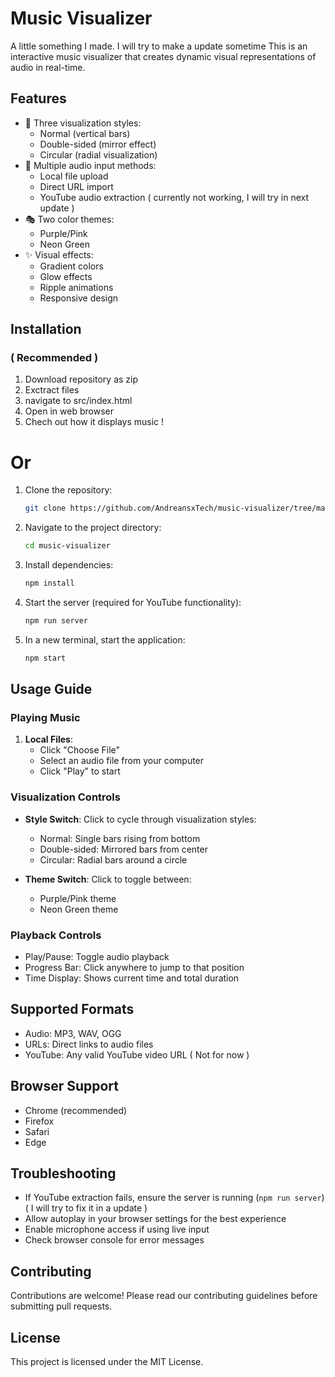 # Music Visualizer
A little something I made. I will try to make a update sometime
This is an interactive music visualizer that creates dynamic visual representations of audio in real-time.

## Features

- 🎨 Three visualization styles:
  - Normal (vertical bars)
  - Double-sided (mirror effect)
  - Circular (radial visualization)
- 🎵 Multiple audio input methods:
  - Local file upload
  - Direct URL import
  - YouTube audio extraction ( currently not working, I will try in next update )
- 🎭 Two color themes:
  - Purple/Pink
  - Neon Green
- ✨ Visual effects:
  - Gradient colors
  - Glow effects
  - Ripple animations
  - Responsive design

## Installation

### ( Recommended )
1. Download repository as zip
2. Exctract files
3. navigate to src/index.html
4. Open in web browser 
5. Chech out how it displays music !



# Or
1. Clone the repository:
   ```bash
   git clone https://github.com/AndreansxTech/music-visualizer/tree/main
   ```
2. Navigate to the project directory:
   ```bash
   cd music-visualizer
   ```
3. Install dependencies:
   ```bash
   npm install
   ```
4. Start the server (required for YouTube functionality):
   ```bash
   npm run server
   ```
5. In a new terminal, start the application:
   ```bash
   npm start
   ```


## Usage Guide

### Playing Music
1. **Local Files**:
   - Click "Choose File"
   - Select an audio file from your computer
   - Click "Play" to start

<!---2. **URL Import**:
   - Click "Import URL"
   - Paste a direct link to an audio file
   - Click "Import"
   - Click "Play" to start

3. **YouTube Audio**:
   - Click "YouTube"
   - Paste a YouTube video URL
   - Click "Import"
   - Click "Play" to start --->

### Visualization Controls
- **Style Switch**: Click to cycle through visualization styles:
  - Normal: Single bars rising from bottom
  - Double-sided: Mirrored bars from center
  - Circular: Radial bars around a circle

- **Theme Switch**: Click to toggle between:
  - Purple/Pink theme
  - Neon Green theme

### Playback Controls
- Play/Pause: Toggle audio playback
- Progress Bar: Click anywhere to jump to that position
- Time Display: Shows current time and total duration

## Supported Formats
- Audio: MP3, WAV, OGG
- URLs: Direct links to audio files
- YouTube: Any valid YouTube video URL ( Not for now )

## Browser Support
- Chrome (recommended)
- Firefox
- Safari
- Edge

## Troubleshooting
- If YouTube extraction fails, ensure the server is running (`npm run server`) ( I will try to fix it in a update )
- Allow autoplay in your browser settings for the best experience
- Enable microphone access if using live input
- Check browser console for error messages

## Contributing

Contributions are welcome! Please read our contributing guidelines before submitting pull requests.

## License

This project is licensed under the MIT License.
